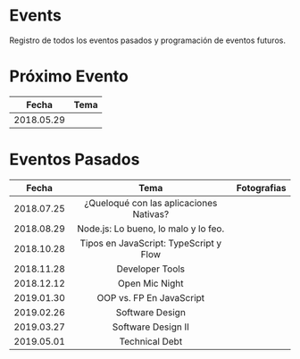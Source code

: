 # Events
Registro de todos los eventos pasados y programación de eventos futuros.

# Próximo Evento

|    Fecha   |                   Tema                  |
|:----------:|:---------------------------------------:|
| 2018.05.29 |                                         |  

# Eventos Pasados

|    Fecha   |                   Tema                  | Fotografias |
|:----------:|:---------------------------------------:|:-----------:|
| 2018.07.25 | ¿Queloqué con las aplicaciones Nativas? |             |
| 2018.08.29 | Node.js: Lo bueno, lo malo y lo feo.    |             |
| 2018.10.28 | Tipos en JavaScript: TypeScript y Flow  |             |
| 2018.11.28 | Developer Tools                         |             |
| 2018.12.12 | Open Mic Night                          |             |
| 2019.01.30 | OOP vs. FP En JavaScript                |             |
| 2019.02.26 | Software Design                         |             |
| 2019.03.27 | Software Design II                      |             |
| 2019.05.01 | Technical Debt                          |             |
